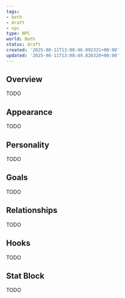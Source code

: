 ```yaml
---
tags:
- both
- draft
- npc
type: NPC
world: Both
status: draft
created: '2025-08-11T13:08:46.092321+00:00'
updated: '2025-08-11T13:08:49.820320+00:00'
---
```



## Overview

TODO
## Appearance

TODO
## Personality

TODO
## Goals

TODO
## Relationships

TODO
## Hooks

TODO
## Stat Block

TODO
